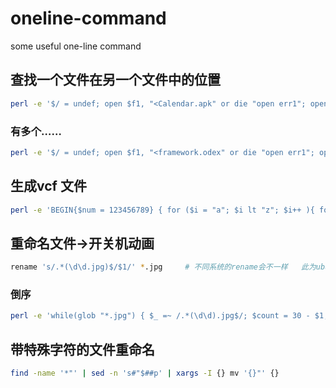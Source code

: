 # oneline-command
some useful one-line command

## 查找一个文件在另一个文件中的位置
```bash
perl -e '$/ = undef; open $f1, "<Calendar.apk" or die "open err1"; open $f2, "<system.img" or die "open err2"; $sub = <$f1>; $origin = <$f2>; $pos = index($origin, $sub); die "cannot find" unless ++$pos > 0; printf "0x%x\n", $pos'
```
### 有多个……
```bash
perl -e '$/ = undef; open $f1, "<framework.odex" or die "open err1"; open $f2, "<system.img" or die "open err2"; $sub = <$f1>; $origin = <$f2>; while( $origin =~ m/\Q$sub\E/g){ $pos = pos($origin); @args = stat($f1); $pos = $pos - $args[7] + 1; printf("0x%x\n", $pos)}'
```

## 生成vcf 文件
```bash
perl -e 'BEGIN{$num = 123456789} { for ($i = "a"; $i lt "z"; $i++ ){ for ($j = 0; $j < 10; $j++ ){ $name = $i."str".$j; $num++; print "BEGIN:VCARD\nVERSION:2.1\nN:;".$name.";;;\nFN:".$name."\nTEL;CELL:".$num."\nEND:VCARD\n" }}}' > 11.vcf
```

## 重命名文件->开关机动画
```bash
rename 's/.*(\d\d.jpg)$/$1/' *.jpg     # 不同系统的rename会不一样   此为ubuntu
```
### 倒序
```bash
perl -e 'while(glob "*.jpg") { $_ =~ /.*(\d\d).jpg$/; $count = 30 - $1; $count = "0".$count if $count < 10; rename $_ => $count.".jpg"}'
```

## 带特殊字符的文件重命名
```bash
find -name '*"' | sed -n 's#"$##p' | xargs -I {} mv '{}"' {}
```
